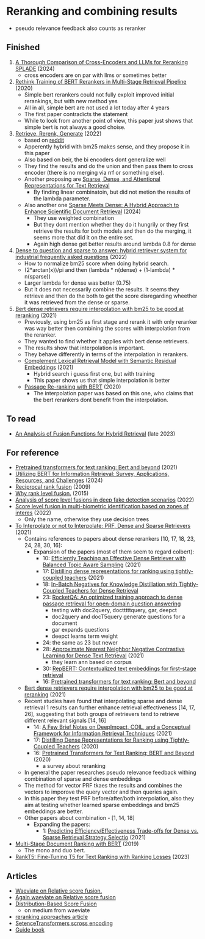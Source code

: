 # Reranking and combining results

- pseudo relevance feedback also counts as reranker

## Finished

1. [A Thorough Comparison of Cross-Encoders and LLMs for Reranking SPLADE](https://arxiv.org/pdf/2403.10407v1) (2024)
   - cross encoders are on par with llms or sometimes better 
2. [Rethink Training of BERT Rerankers in Multi-Stage Retrieval Pipeline](https://arxiv.org/abs/2101.08751) (2020)
   - Simple bert rerankers could not fully exploit improved initial rerankings, but with new method yes
   - All in all, simple bert are not used a lot today after 4 years
   - The first paper contradicts the statement
   - While to look from another point of view, this paper just shows that simple bert is not always a good choise.
3.  [Retrieve, Rerenk, Generate](https://arxiv.org/pdf/2207.06300v1) (2022)
      - based on [reddit](https://www.reddit.com/r/MachineLearning/comments/1286n6w/d_multilingual_retrieve_rerank_models/)
      - Apperently hybrid with bm25 makes sense, and they propose it in this paper
      - Also based on beir, the bi encoders dont generalize well
      - They find the results and do the union and then pass them to cross encoder (there is no merging via rrf or something else).
      - Another proposing are [Sparse, Dense, and Attentional Representations for Text Retrieval](https://aclanthology.org/2021.tacl-1.20.pdf) 
        - By finding linear combinatoin, but did not metion the results of the lambda parameter.
      - Also another one [Sparse Meets Dense: A Hybrid Approach to Enhance Scientific Document Retrieval](https://arxiv.org/abs/2401.04055) (2024)
        - They use weighted combination
        - But they dont mention whether they do it hungrily or they first retrieve the results for both models and then do the merging, it seems more that did it on the entire set.
        - Again high dense get better results around lambda 0.8 for dense
4. [Dense to question and sparse to answer: hybrid retriever system for industrial frequently asked questions](https://www.mdpi.com/2227-7390/10/8/1335?trk=article-ssr-frontend-pulse_little-text-block) (2022)
     - How to normalize bm25 score when doing hybrid search.
     - (2*arctan(x))/pi and then (lambda * n(dense) + (1-lambda) * n(sparse))
     - Larger lambda for dense was better (0.75)
     - But it does not necessarily combine the results. It seems they retrieve and then do the both to get the score disregarding wheether it was retrieved from the dense or sparse.
5. [Bert dense retrievers require interpolation with bm25 to be good at reranking](https://dl.acm.org/doi/10.1145/3471158.3472233) (2021)
   - Previously, using bm25 as first stage and rerank it with only reranker was way better then combining the scores with interpolation from the reranker.
   - They wanted to find whether it applies with bert dense retrievers.
   - The results show that interpolation is important.
   - They behave differently in terms of the interpolation in rerankers.
   - [Complement Lexical Retrieval Model with Semantic Residual Embeddings](https://arxiv.org/pdf/2004.13969) (2021)
     - Hybrid search i guess first one, but with training
     - This paper shows us that simple interpolation is better
   - [Passage Re-ranking with BERT](https://arxiv.org/pdf/1901.04085) (2020)
     - The interpolation paper was based on this one, who claims that the bert rerankers dont benefit from the interpolation.

## To read

- [An Analysis of Fusion Functions for Hybrid Retrieval](https://dl.acm.org/doi/10.1145/3596512) (late 2023)

## For reference 

- [Pretrained transformers for text ranking: Bert and beyond](https://arxiv.org/abs/2010.06467) (2021)
- [Utilizing BERT for Information Retrieval: Survey, Applications, Resources, and Challenges](https://arxiv.org/abs/2403.00784) (2024)
- [Reciprocal rank fusion](https://plg.uwaterloo.ca/~gvcormac/cormacksigir09-rrf.pdf) (2009)
- [Why rank level fusion.](https://www.researchgate.net/publication/276126028_Why_rank-level_fusion_And_what_is_the_impact_of_image_quality) (2015)
- [Analysis of score level fusions in deep fake detection scenarios](https://www.mdpi.com/2076-3417/12/15/7365) (2022)
- [Score level fusion in multi-biometric identification based on zones of interes](https://www.sciencedirect.com/science/article/pii/S1319157819303696) (2022)
  - Only the name, otherwise they use decision trees
- [To Interpolate or not to Interpolate: PRF, Dense and Sparse Retrievers](https://arxiv.org/pdf/2205.00235) (2021)
  - Contains references to papers about dense rerankers [10, 17, 18, 23, 24, 28, 30, 16]:
    - Expansion of the papers (most of them seem to regard colbert):
      - 10: [Efficiently Teaching an Effective Dense Retriever with Balanced Topic Aware Sampling](https://arxiv.org/abs/2104.06967) (2021)
      - 17: [Distilling dense representations for ranking using tightly-coupled teachers](https://arxiv.org/abs/2010.11386) (2021)
      - 18: [In-Batch Negatives for Knowledge Distillation with Tightly-Coupled Teachers for Dense Retrieval](https://aclanthology.org/2021.repl4nlp-1.17/)
      - 23: [ RocketQA: An optimized training approach to dense passage retrieval for open-domain question answering](https://arxiv.org/abs/2010.08191)
        - testing with doc2query, doctttttquery, gar, deepct
        - doc2query and docT5query generate questions for a document
        - gar expands questions
        - deepct learns term weight
      - 24: the same as 23 but newer
      - 28: [Approximate Nearest Neighbor Negative Contrastive Learning for Dense Text Retrieval](https://arxiv.org/abs/2007.00808) (2021)
        - they learn ann based on corpus
      - 30: [RepBERT: Contextualized text embeddings for first-stage retrieval](https://arxiv.org/abs/2006.15498)
      - 16: [Pretrained transformers for text ranking: Bert and beyond](https://arxiv.org/abs/2010.06467)
  - [Bert dense retrievers require interpolation with bm25 to be good at reranking](https://dl.acm.org/doi/10.1145/3471158.3472233) (2021)
  - Recent studies have found that interpolating sparse and dense retrieval 1 results can further enhance retrieval effectiveness [14, 17, 26], suggesting that both groups of retrievers tend to retrieve different relevant signals [14, 16]
    - 14: [A Few Brief Notes on DeepImpact, COIL, and a Conceptual Framework for Information Retrieval Techniques](https://arxiv.org/abs/2106.14807) (2021)
    - 17: [Distilling Dense Representations for Ranking using Tightly-Coupled Teachers](https://arxiv.org/abs/2010.11386) (2020)
    - 16: [Pretrained Transformers for Text Ranking: BERT and Beyond](https://arxiv.org/abs/2010.06467) (2020)
      - a survey about reranking 
  - In general the paper researches pseudo relevance feedback withing combination of sparse and dense embeddings
  - The method for vector PRF tkaes the results and combines the vectors to imporove the query vector and then queries again.
  - In this paper they test PRF before/after/both interpolation, also they aim at testing whether learned sparse embeddings and bm25 embeddings are better.
  - Other papers about combination - [1, 14, 18]
    - Expanding the papers:
      - 1: [Predicting Efficiency/Effectiveness Trade-offs for Dense vs. Sparse Retrieval Strategy Selectio](https://arxiv.org/abs/2109.10739) (2021)
- [Multi-Stage Document Ranking with BERT](https://arxiv.org/abs/1910.14424) (2019)
  - The mono and duo bert.
- [RankT5: Fine-Tuning T5 for Text Ranking with Ranking Losses](https://dl.acm.org/doi/10.1145/3539618.3592047) (2023)

## Articles 

- [Waeviate on Relative score fusion.](https://weaviate.io/blog/weaviate-1-20-release#search-re-ranking)
- [Again waeviate on Relative score fusion](https://weaviate.io/blog/hybrid-search-fusion-algorithms)
- [Distribution-Based Score Fusion](https://medium.com/plain-simple-software/distribution-based-score-fusion-dbsf-a-new-approach-to-vector-search-ranking-f87c37488b18)
  - on medium from waeviate
- [reranking approaches article](https://medium.com/@rossashman/the-art-of-rag-part-3-reranking-with-cross-encoders-688a16b64669)
- [SetenceTransformers scross encoding](https://www.sbert.net/examples/applications/retrieve_rerank/README.html)
- [Guide book](https://www.linkedin.com/pulse/guidebook-state-of-the-art-embeddings-information-aapo-tanskanen-pc3mf)